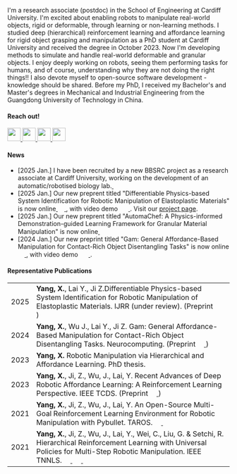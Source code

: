 I'm a research associate (postdoc) in the School of Engineering at Cardiff University.
I'm excited about enabling robots to manipulate real-world objects, rigid or deformable, through learning or non-learning methods.
I studied deep (hierarchical) reinforcement learning and affordance learning for rigid object grasping and manipulation as a PhD student at Cardiff University and received the degree in October 2023.
Now I'm developing methods to simulate and handle real-world deformable and granular objects.
I enjoy deeply working on robots, seeing them performing tasks for humans, and of course, understanding why they are not doing the right things!!
I also devote myself to open-source software development - knowledge should be shared.
Before my PhD, I received my Bachelor's and Master's degrees in Mechanical and Industrial Engineering from the Guangdong University of Technology in China.

#### Reach out!

<a href="mailto:YangX66@cardiff.ac.uk">
   <img src="https://upload.wikimedia.org/wikipedia/commons/thumb/d/df/Microsoft_Office_Outlook_%282018%E2%80%93present%29.svg/512px-Microsoft_Office_Outlook_%282018%E2%80%93present%29.svg.png" width="30" height="30">
</a>
<a href="https://scholar.google.com/citations?user=pJoieqMAAAAJ">
   <img src="https://upload.wikimedia.org/wikipedia/commons/thumb/c/c7/Google_Scholar_logo.svg/2048px-Google_Scholar_logo.svg.png" width="30" height="30">
</a>
<a href="https://www.zhihu.com/people/xiao-yang-69-78-27/">
   <img src="https://picx.zhimg.com/v2-4cd83ae3d6ca76dabecf001244a62310.jpg?source=57bbeac9" width="30" height="30">
</a>
<a href="https://www.linkedin.com/in/xintong-yang-016a9a250/">
   <img src="https://www.edigitalagency.com.au/wp-content/uploads/Linkedin-logo-icon-png.png" width="30" height="30">
</a>

#### News
- [2025 Jan.] I have been recruited by a new BBSRC project as a research associate at Cardiff University, working on the development of an automatic/robotised biology lab.<a href="https://gtr.ukri.org/projects?ref=BB%2FY008537%2F1">
             <img src="https://gtr.ukri.org/resources/img/ukrilogo.png?" width="15" height="15"></a>
- [2025 Jan.] Our new preprent titled "Differentiable Physics-based System Identification for Robotic Manipulation of Elastoplastic Materials" is now online<a href="https://arxiv.org/abs/2411.00554">
             <img src="https://upload.wikimedia.org/wikipedia/commons/thumb/6/6c/PDF_icon.svg/1200px-PDF_icon.svg.png" width="15" height="15">
             </a>, with video demo <a href="https://www.youtube.com/watch?v=2-9JWRsQhTU">
             <img src="https://upload.wikimedia.org/wikipedia/commons/thumb/0/09/YouTube_full-color_icon_%282017%29.svg/2560px-YouTube_full-color_icon_%282017%29.svg.png" width="20" height="15">
             </a>. Visit our <a href="https://ianyangchina.github.io/SI4RP-data/">project page</a>.
- [2025 Jan.] Our new preprent titled "AutomaChef: A Physics-informed Demonstration-guided Learning Framework for Granular Material Manipulation" is now online<a href="https://arxiv.org/abs/2406.09178">
             <img src="https://upload.wikimedia.org/wikipedia/commons/thumb/6/6c/PDF_icon.svg/1200px-PDF_icon.svg.png" width="15" height="15">
             </a>
- [2024 Jan.] Our new preprint titled "Gam: General Affordance-Based Manipulation for Contact-Rich Object Disentangling Tasks" is now online<a href="https://papers.ssrn.com/sol3/papers.cfm?abstract_id=4606046">
             <img src="https://upload.wikimedia.org/wikipedia/commons/thumb/6/6c/PDF_icon.svg/1200px-PDF_icon.svg.png" width="15" height="15">
             </a>, with video demo <a href="https://www.youtube.com/watch?v=Rao_Ctfh9BI">
             <img src="https://upload.wikimedia.org/wikipedia/commons/thumb/0/09/YouTube_full-color_icon_%282017%29.svg/2560px-YouTube_full-color_icon_%282017%29.svg.png" width="20" height="15">
             </a>.

#### Representative Publications
<table>
  <tbody>
   <tr>
      <td>2025</td>
      <td><b>Yang, X.</b>, Lai Y., Ji Z.Differentiable Physics-based System Identification for Robotic Manipulation of Elastoplastic Materials. IJRR (under review).
          (Preprint <a href="https://arxiv.org/abs/2411.00554">
             <img src="https://upload.wikimedia.org/wikipedia/commons/thumb/6/6c/PDF_icon.svg/1200px-PDF_icon.svg.png" width="15" height="15">
             </a>) <a href="https://www.youtube.com/watch?v=2-9JWRsQhTU">
             <img src="https://upload.wikimedia.org/wikipedia/commons/thumb/0/09/YouTube_full-color_icon_%282017%29.svg/2560px-YouTube_full-color_icon_%282017%29.svg.png" width="20" height="15">
             </a></td>

   </tr>
   <tr>
      <td>2024</td>
      <td><b>Yang, X.</b>, Wu J., Lai Y., Ji Z. Gam: General Affordance-Based Manipulation for Contact-Rich Object Disentangling Tasks. Neurocomputing.
          (Preprint <a href="https://papers.ssrn.com/sol3/papers.cfm?abstract_id=4606046">
             <img src="https://upload.wikimedia.org/wikipedia/commons/thumb/6/6c/PDF_icon.svg/1200px-PDF_icon.svg.png" width="15" height="15">
             </a>) <a href="https://www.youtube.com/watch?v=Rao_Ctfh9BI">
             <img src="https://upload.wikimedia.org/wikipedia/commons/thumb/0/09/YouTube_full-color_icon_%282017%29.svg/2560px-YouTube_full-color_icon_%282017%29.svg.png" width="20" height="15">
             </a></td>

   </tr>
   <tr>
      <td>2023</td>
      <td><b>Yang, X.</b> Robotic Manipulation via Hierarchical and Affordance Learning. PhD thesis.
          <a href="https://orca.cardiff.ac.uk/id/eprint/162467">
             <img src="https://upload.wikimedia.org/wikipedia/commons/thumb/6/6c/PDF_icon.svg/1200px-PDF_icon.svg.png" width="15" height="15">
             </a></td>

   </tr>
    <tr>
      <td>2023 </td>
      <td><b>Yang, X.</b>, Ji, Z., Wu, J., Lai, Y. Recent Advances of Deep Robotic Affordance Learning: A Reinforcement Learning Perspective. 
             IEEE TCDS.
          (Preprint <a href="https://arxiv.org/abs/2303.05344">
             <img src="https://upload.wikimedia.org/wikipedia/commons/thumb/6/6c/PDF_icon.svg/1200px-PDF_icon.svg.png" width="15" height="15">
             </a>)
       </td>
    </tr>
    <tr>
      <td>2021</td>
      <td><b>Yang, X.</b>, Ji, Z., Wu, J., Lai, Y. An Open-Source Multi-Goal Reinforcement Learning Environment for Robotic Manipulation with Pybullet. TAROS. 
          <a href="https://arxiv.org/abs/2105.05985">
             <img src="https://upload.wikimedia.org/wikipedia/commons/thumb/6/6c/PDF_icon.svg/1200px-PDF_icon.svg.png" width="15" height="15">
             </a>
          <a href="https://github.com/IanYangChina/pybullet_multigoal_gym">
             <img src="https://cdn-icons-png.flaticon.com/512/25/25231.png" width="15" height="15">
             </a></td>
    </tr>
    <tr>
      <td>2021</td>
      <td><b>Yang, X.</b>, Ji, Z., Wu, J., Lai, Y., Wei, C., Liu, G. & Setchi, R. Hierarchical Reinforcement Learning with Universal Policies for Multi-Step Robotic Manipulation. IEEE TNNLS.
          <a href="https://ieeexplore.ieee.org/document/9366328">
             <img src="https://upload.wikimedia.org/wikipedia/commons/thumb/6/6c/PDF_icon.svg/1200px-PDF_icon.svg.png" width="15" height="15">
             </a>
          <a href="https://www.youtube.com/watch?v=n_wQuf4r0qk">
             <img src="https://upload.wikimedia.org/wikipedia/commons/thumb/0/09/YouTube_full-color_icon_%282017%29.svg/2560px-YouTube_full-color_icon_%282017%29.svg.png" width="20" height="15">
             </a>
          <a href="https://github.com/IanYangChina/UOF-paper-code">
             <img src="https://cdn-icons-png.flaticon.com/512/25/25231.png" width="15" height="15">
             </a></td>
    </tr>
  </tbody>
</table>
